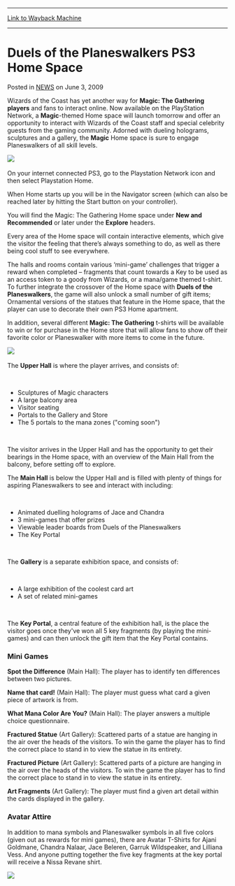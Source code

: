 
---
[Link to Wayback Machine](https://web.archive.org/web/20211023181420/https://magic.wizards.com/en/articles/archive/duels-planeswalkers-ps3-home-space-2014-02-13)

[_metadata_:description]:- "Wizards of the Coast has yet another way for Magic: The Gathering players and fans to interact online. Now available on the PlayStation Network, a Magic-themed Home space will launch tomorrow and offer an opportunity to interact with Wizards of the Coast staff and special celebrity guests from the gaming community. Adorned with dueling holograms, sculptures and a gallery, the"
[_metadata_:generator]:- "Drupal 7 (http://drupal.org)"
[_metadata_:node]:- "154601"
[_metadata_:path_date]:- "2014-02-13"
[_metadata_:publish_date]:- "2009-06-03"
[_metadata_:source]:- "div-main-content"
[_metadata_:title]:- "Duels of the Planeswalkers PS3 Home Space"
[_metadata_:wayback_capture_timestamp]:- "2021-10-23 18:14:20"
[_metadata_:wayback_raw_url]:- "https://web.archive.org/web/20211023181420id_/https://magic.wizards.com/en/articles/archive/duels-planeswalkers-ps3-home-space-2014-02-13"
[_metadata_:wayback_url]:- "https://magic.wizards.com/en/articles/archive/duels-planeswalkers-ps3-home-space-2014-02-13"
---


Duels of the Planeswalkers PS3 Home Space
=========================================



 Posted in [NEWS](/en/articles)
 on June 3, 2009 










Wizards of the Coast has yet another way for **Magic: The Gathering players** and fans to interact online. Now available on the PlayStation Network, a **Magic**-themed Home space will launch tomorrow and offer an opportunity to interact with Wizards of the Coast staff and special celebrity guests from the gaming community. Adorned with dueling holograms, sculptures and a gallery, the **Magic**  Home space is sure to engage Planeswalkers of all skill levels.


![](https://media.wizards.com/images/magic/digital/ps3home_1.jpg)
 


On your internet connected PS3, go to the Playstation Network icon and then select Playstation Home.


When Home starts up you will be in the Navigator screen (which can also be reached later by hitting the Start button on your controller).


You will find the Magic: The Gathering Home space under **New and Recommended** or later under the **Explore** headers.


Every area of the Home space will contain interactive elements, which give the visitor the feeling that there’s always something to do, as well as there being cool stuff to see everywhere.


The halls and rooms contain various ‘mini-game’ challenges that trigger a reward when completed – fragments that count towards a Key to be used as an access token to a goody from Wizards, or a mana/game themed t-shirt. To further integrate the crossover of the Home space with **Duels of the Planeswalkers**, the game will also unlock a small number of gift items; Ornamental versions of the statues that feature in the Home space, that the player can use to decorate their own PS3 Home apartment.


In addition, several different **Magic: The Gathering** t-shirts will be available to win or for purchase in the Home store that will allow fans to show off their favorite color or Planeswalker with more items to come in the future.


![](https://media.wizards.com/images/magic/digital/ps3home_2.jpg)
 


The **Upper Hall** is where the player arrives, and consists of:


 


* Sculptures of Magic characters
* A large balcony area
* Visitor seating
* Portals to the Gallery and Store
* The 5 portals to the mana zones ("coming soon")

 


The visitor arrives in the Upper Hall and has the opportunity to get their bearings in the Home space, with an overview of the Main Hall from the balcony, before setting off to explore.


The **Main Hall** is below the Upper Hall and is filled with plenty of things for aspiring Planeswalkers to see and interact with including:


 


* Animated duelling holograms of Jace and Chandra
* 3 mini-games that offer prizes
* Viewable leader boards from Duels of the Planeswalkers
* The Key Portal

 


The **Gallery** is a separate exhibition space, and consists of:


 


* A large exhibition of the coolest card art
* A set of related mini-games

 


The **Key Portal**, a central feature of the exhibition hall, is the place the visitor goes once they've won all 5 key fragments (by playing the mini-games) and can then unlock the gift item that the Key Portal contains.


### Mini Games


**Spot the Difference** (Main Hall): The player has to identify ten differences between two pictures.


**Name that card!** (Main Hall): The player must guess what card a given piece of artwork is from.


**What Mana Color Are You?** (Main Hall): The player answers a multiple choice questionnaire.


**Fractured Statue** (Art Gallery): Scattered parts of a statue are hanging in the air over the heads of the visitors. To win the game the player has to find the correct place to stand in to view the statue in its entirety.


**Fractured Picture** (Art Gallery): Scattered parts of a picture are hanging in the air over the heads of the visitors. To win the game the player has to find the correct place to stand in to view the statue in its entirety.


**Art Fragments** (Art Gallery): The player must find a given art detail within the cards displayed in the gallery.


### Avatar Attire


In addition to mana symbols and Planeswalker symbols in all five colors (given out as rewards for mini games), there are Avatar T-Shirts for Ajani Goldmane, Chandra Nalaar, Jace Beleren, Garruk Wildspeaker, and Lilliana Vess. And anyone putting together the five key fragments at the key portal will receive a Nissa Revane shirt.


![](https://media.wizards.com/images/magic/digital/ps3home_shirts.jpg)





